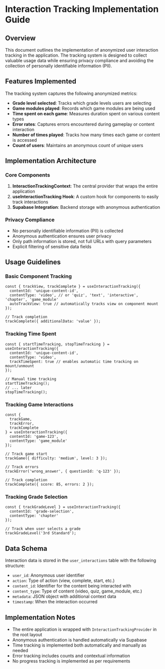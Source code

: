 # Interaction Tracking Implementation Guide

## Overview

This document outlines the implementation of anonymized user interaction tracking in the application. The tracking system is designed to collect valuable usage data while ensuring privacy compliance and avoiding the collection of personally identifiable information (PII).

## Features Implemented

The tracking system captures the following anonymized metrics:

- **Grade level selected**: Tracks which grade levels users are selecting
- **Game modules played**: Records which game modules are being used
- **Time spent on each game**: Measures duration spent on various content types
- **Error rates**: Captures errors encountered during gameplay or content interaction
- **Number of times played**: Tracks how many times each game or content is accessed
- **Count of users**: Maintains an anonymous count of unique users

## Implementation Architecture

### Core Components

1. **InteractionTrackingContext**: The central provider that wraps the entire application
2. **useInteractionTracking Hook**: A custom hook for components to easily track interactions
3. **Supabase Integration**: Backend storage with anonymous authentication

### Privacy Compliance

- No personally identifiable information (PII) is collected
- Anonymous authentication ensures user privacy
- Only path information is stored, not full URLs with query parameters
- Explicit filtering of sensitive data fields

## Usage Guidelines

### Basic Component Tracking

```tsx
const { trackView, trackComplete } = useInteractionTracking({
  contentId: 'unique-content-id',
  contentType: 'video', // or 'quiz', 'text', 'interactive', 'chapter', 'game_module'
  autoTrackView: true // automatically tracks view on component mount
});

// Track completion
trackComplete({ additionalData: 'value' });
```

### Tracking Time Spent

```tsx
const { startTimeTracking, stopTimeTracking } = useInteractionTracking({
  contentId: 'unique-content-id',
  contentType: 'video',
  trackTimeSpent: true // enables automatic time tracking on mount/unmount
});

// Manual time tracking
startTimeTracking();
// ... later
stopTimeTracking();
```

### Tracking Game Interactions

```tsx
const { 
  trackGame, 
  trackError, 
  trackComplete 
} = useInteractionTracking({
  contentId: 'game-123',
  contentType: 'game_module'
});

// Track game start
trackGame({ difficulty: 'medium', level: 3 });

// Track errors
trackError('wrong_answer', { questionId: 'q-123' });

// Track completion
trackComplete({ score: 85, errors: 2 });
```

### Tracking Grade Selection

```tsx
const { trackGradeLevel } = useInteractionTracking({
  contentId: 'grade-selection',
  contentType: 'chapter'
});

// Track when user selects a grade
trackGradeLevel('3rd Standard');
```

## Data Schema

Interaction data is stored in the `user_interactions` table with the following structure:

- `user_id`: Anonymous user identifier
- `action`: Type of action (view, complete, start, etc.)
- `content_id`: Identifier for the content being interacted with
- `content_type`: Type of content (video, quiz, game_module, etc.)
- `metadata`: JSON object with additional context data
- `timestamp`: When the interaction occurred

## Implementation Notes

- The entire application is wrapped with `InteractionTrackingProvider` in the root layout
- Anonymous authentication is handled automatically via Supabase
- Time tracking is implemented both automatically and manually as needed
- Error tracking includes counts and contextual information
- No progress tracking is implemented as per requirements